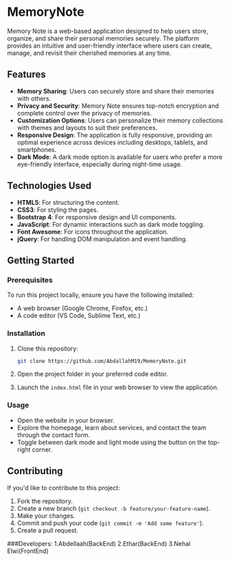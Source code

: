 # MemoryNote


Memory Note is a web-based application designed to help users store, organize, and share their personal memories securely. The platform provides an intuitive and user-friendly interface where users can create, manage, and revisit their cherished memories at any time.

## Features

- **Memory Sharing**: Users can securely store and share their memories with others.
- **Privacy and Security**: Memory Note ensures top-notch encryption and complete control over the privacy of memories.
- **Customization Options**: Users can personalize their memory collections with themes and layouts to suit their preferences.
- **Responsive Design**: The application is fully responsive, providing an optimal experience across devices including desktops, tablets, and smartphones.
- **Dark Mode**: A dark mode option is available for users who prefer a more eye-friendly interface, especially during night-time usage.

## Technologies Used

- **HTML5**: For structuring the content.
- **CSS3**: For styling the pages.
- **Bootstrap 4**: For responsive design and UI components.
- **JavaScript**: For dynamic interactions such as dark mode toggling.
- **Font Awesome**: For icons throughout the application.
- **jQuery**: For handling DOM manipulation and event handling.

## Getting Started

### Prerequisites

To run this project locally, ensure you have the following installed:

- A web browser (Google Chrome, Firefox, etc.)
- A code editor (VS Code, Sublime Text, etc.)

### Installation

1. Clone this repository:
    ```bash
    git clone https://github.com/AbdallahM19/MemoryNote.git
    ```

2. Open the project folder in your preferred code editor.

3. Launch the `index.html` file in your web browser to view the application.

### Usage

- Open the website in your browser.
- Explore the homepage, learn about services, and contact the team through the contact form.
- Toggle between dark mode and light mode using the button on the top-right corner.

## Contributing

If you'd like to contribute to this project:

1. Fork the repository.
2. Create a new branch (`git checkout -b feature/your-feature-name`).
3. Make your changes.
4. Commit and push your code (`git commit -m 'Add some feature'`).
5. Create a pull request.

###Developers:
1.Abdellaah(BackEnd)
2.Ethar(BackEnd)
3.Nehal Elwi(FrontEnd)
